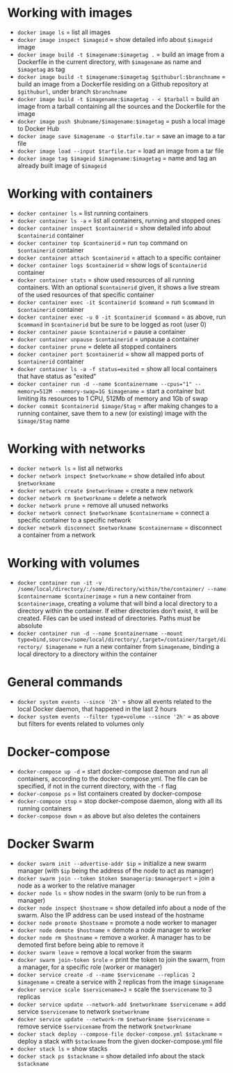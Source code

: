 # Working with images

+ `docker image ls` = list all images
+ `docker image inspect $imageid` = show detailed info about `$imageid` image
+ `docker image build -t $imagename:$imagetag .` = build an image from a Dockerfile in the current directory, with `$imagename` as name and `$imagetag` as tag
+ `docker image build -t $imagename:$imagetag $githuburl:$branchname` = build an image from a Dockerfile residing on a Github repository at `$githuburl`, under branch `$branchname`
+ `docker image build -t $imagename:$imagetag - < $tarball` = build an image from a tarball containing all the sources and the Dockerfile for the image
+ `docker image push $hubname/$imagename:$imagetag` = push a local image to Docker Hub
+ `docker image save $imagename -o $tarfile.tar` = save an image to a tar file
+ `docker image load --input $tarfile.tar` = load an image from a tar file
+ `docker image tag $imageid $imagename:$imagetag` = name and tag an already built image of `$imageid`

# Working with containers

+ `docker container ls` = list running containers
+ `docker container ls -a` = list all containers, running and stopped ones
+ `docker container inspect $containerid` = show detailed info about `$containerid` container
+ `docker container top $containerid` = run `top` command on `$containerid` container
+ `docker container attach $containerid` = attach to a specific container
+ `docker container logs $containerid` = show logs of `$containerid` container
+ `docker container stats` = show used resources of all running containers. With an optional `$containerid` given, it shows a live stream of the used resources of that specific container
+ `docker container exec -it $containerid $command` = run `$command` in `$containerid` container
+ `docker container exec -u 0 -it $containerid $command` = as above, run `$command` in `$containerid` but be sure to be logged as root (user 0)
+ `docker container pause $containerid` = pause a container
+ `docker container unpause $containerid` = unpause a container
+ `docker container prune` = delete all stopped containers
+ `docker container port $containerid` = show all mapped ports of `$containerid` container
+ `docker container ls -a -f status=exited` = show all local containers that have status as "exited"
+ `docker container run -d --name $containername --cpus="1" --memory=512M --memory-swap=1G $imagename` = start a container but limiting its resources to 1 CPU, 512Mb of memory and 1Gb of swap
+ `docker commit $containerid $image/$tag` = after making changes to a running container, save them to a new (or existing) image with the `$image/$tag` name

# Working with networks

+ `docker network ls` = list all networks
+ `docker network inspect $networkname` = show detailed info about `$networkname`
+ `docker network create $networkname` = create a new network
+ `docker network rm $networkname` = delete a network
+ `docker network prune` = remove all unused networks
+ `docker network connect $networkname $containername` = connect a specific container to a specific network
+ `docker network disconnect $networkname $containername` = disconnect a container from a network

# Working with volumes

+ `docker container run -it -v /some/local/directory/:/some/directory/within/the/container/ --name $containername $containerimage` = run a new container from `$containerimage`, creating a volume that will bind a local directory to a directory within the container. If either directories don't exist, it will be created. Files can be used instead of directories. Paths must be absolute
+ `docker container run -d --name $containername --mount type=bind,source=/some/local/directory/,target=/container/target/directory/ $imagename` = run a new container from `$imagename`, binding a local directory to a directory within the container

# General commands

+ `docker system events --since '2h'` = show all events related to the local Docker daemon, that happened in the last 2 hours
+ `docker system events --filter type=volume --since '2h'` = as above but filters for events related to volumes only

# Docker-compose

+ `docker-compose up -d` = start docker-compose daemon and run all containers, according to the docker-compose.yml. The file can be specified, if not in the current directory, with the `-f` flag
+ `docker-compose ps` = list containers created by docker-compose
+ `docker-compose stop` = stop docker-compose daemon, along with all its running containers
+ `docker-compose down` = as above but also deletes the containers

# Docker Swarm

+ `docker swarm init --advertise-addr $ip` = initialize a new swarm manager (with `$ip` being the address of the node to act as manager)
+ `docker swarm join --token $token $managerip:$managerport` = join a node as a worker to the relative manager
+ `docker node ls` = show nodes in the swarm (only to be run from a manager)
+ `docker node inspect $hostname` = show detailed info about a node of the swarm. Also the IP address can be used instead of the hostname
+ `docker node promote $hostname` = promote a node worker to manager
+ `docker node demote $hostname` = demote a node manager to worker
+ `docker node rm $hostname` = remove a worker. A manager has to be demoted first before being able to remove it
+ `docker swarm leave` = remove a local worker from the swarm
+ `docker swarm join-token $role` = print the token to join the swarm, from a manager, for a specific role (worker or manager)
+ `docker service create -d --name $servicename --replicas 2 $imagename` = create a service with 2 replicas from the image `$imagename`
+ `docker service scale $servicename=3` = scale the `$servicename` to 3 replicas
+ `docker service update --network-add $networkname $servicename` = add service `$servicename` to network `$networkname`
+ `docker service update --network-rm $networkname $servicename` = remove service `$servicename` from the network `$networkname`
+ `docker stack deploy --compose-file docker-compose.yml $stackname` = deploy a stack with `$stackname` from the given docker-compose.yml file
+ `docker stack ls` = show stacks
+ `docker stack ps $stackname` = show detailed info about the stack `$stackname`
